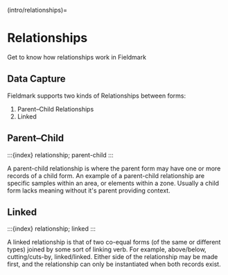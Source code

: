 (intro/relationships)=

# Relationships

Get to know how relationships work in Fieldmark

## Data Capture

Fieldmark supports two kinds of Relationships between forms:

1. Parent–Child Relationships
2. Linked

## Parent–Child

:::{index} relationship; parent-child
:::

A parent-child relationship is where the parent form may have one or more records of a child form. An example of a parent-child relationship are specific samples within an area, or elements within a zone. Usually a child form lacks meaning without it's parent providing context.

## Linked

:::{index} relationship; linked
:::

A linked relationship is that of two co-equal forms (of the same or different types) joined by some sort of linking verb. For example, above/below, cutting/cuts-by, linked/linked. Either side of the relationship may be made first, and the relationship can only be instantiated when both records exist.
